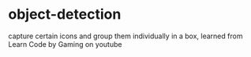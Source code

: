 # object-detection
capture certain icons and group them individually in a box, learned from Learn Code by Gaming on youtube
